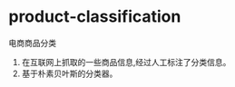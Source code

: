 product-classification
======================

电商商品分类

1. 在互联网上抓取的一些商品信息,经过人工标注了分类信息。
2. 基于朴素贝叶斯的分类器。
